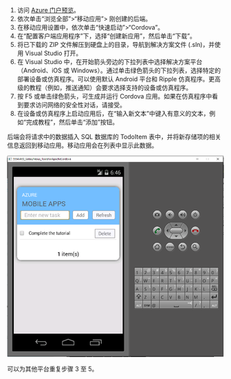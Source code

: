 
1. 访问 [Azure 门户预览]。
2. 依次单击“浏览全部”>“移动应用”> 刚创建的后端。
3. 在移动应用设置中，依次单击“快速启动”>“Cordova”。
4. 在“配置客户端应用程序”下，选择“创建新应用”，然后单击“下载”。
2. 将已下载的 ZIP 文件解压到硬盘上的目录，导航到解决方案文件 (.sln)，并使用 Visual Studio 打开。
3. 在 Visual Studio 中，在开始箭头旁边的下拉列表中选择解决方案平台（Android、iOS 或 Windows）。通过单击绿色箭头的下拉列表，选择特定的部署设备或仿真程序。可以使用默认 Android 平台和 Ripple 仿真程序。更高级的教程（例如，推送通知）会要求选择支持的设备或仿真程序。
4. 按 F5 或单击绿色箭头，可生成并运行 Cordova 应用。如果在仿真程序中看到要求访问网络的安全性对话，请接受。
5. 在设备或仿真程序上启动应用后，在“输入新文本”中键入有意义的文本，例如“完成教程”，然后单击“添加”按钮。

后端会将请求中的数据插入 SQL 数据库的 TodoItem 表中，并将新存储项的相关信息返回到移动应用。移动应用会在列表中显示此数据。

![](./media/app-service-mobile-cordova-quickstart/quickstart-startup.png)  


可以为其他平台重复步骤 3 至 5。

[Azure 门户预览]: https://portal.azure.cn/

<!---HONumber=Mooncake_0116_2017-->